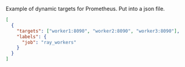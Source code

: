Example of dynamic targets for Prometheus. Put into a json file.

```json
[
  {
    "targets": ["worker1:8090", "worker2:8090", "worker3:8090"],
    "labels": {
      "job": "ray_workers"
    }
  }
]
```